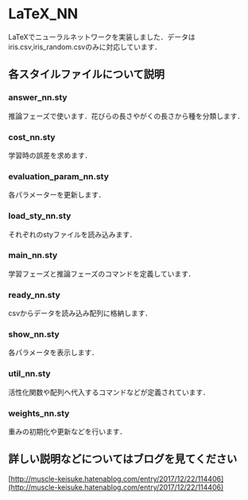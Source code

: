 # LaTeX_NN
LaTeXでニューラルネットワークを実装しました．データはiris.csv,iris_random.csvのみに対応しています．
## 各スタイルファイルについて説明
### answer_nn.sty
推論フェーズで使います．花びらの長さやがくの長さから種を分類します．
### cost_nn.sty
学習時の誤差を求めます．
### evaluation_param_nn.sty
各パラメーターを更新します．
### load_sty_nn.sty
それぞれのstyファイルを読み込みます．
### main_nn.sty
学習フェーズと推論フェーズのコマンドを定義しています．
### ready_nn.sty
csvからデータを読み込み配列に格納します．
### show_nn.sty
各パラメータを表示します．
### util_nn.sty
活性化関数や配列へ代入するコマンドなどが定義されています．
### weights_nn.sty
重みの初期化や更新などを行います．

## 詳しい説明などについてはブログを見てください
[http://muscle-keisuke.hatenablog.com/entry/2017/12/22/114406](http://muscle-keisuke.hatenablog.com/entry/2017/12/22/114406)
